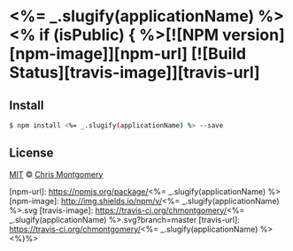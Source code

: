 # <%= _.slugify(applicationName) %> <% if (isPublic) { %>[![NPM version][npm-image]][npm-url] [![Build Status][travis-image]][travis-url]

## Install

```bash
$ npm install <%= _.slugify(applicationName) %> --save
```

## License

[MIT](http://opensource.org/licenses/MIT) © [Chris Montgomery](http://www.chrismontgomery.info/)

[npm-url]: https://npmjs.org/package/<%= _.slugify(applicationName) %>
[npm-image]: http://img.shields.io/npm/v/<%= _.slugify(applicationName) %>.svg
[travis-image]: https://travis-ci.org/chmontgomery/<%= _.slugify(applicationName) %>.svg?branch=master
[travis-url]: https://travis-ci.org/chmontgomery/<%= _.slugify(applicationName) %>
<%}%>